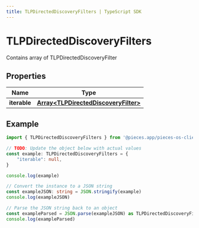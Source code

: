 ```yaml
---
title: TLPDirectedDiscoveryFilters | TypeScript SDK
---
```



# TLPDirectedDiscoveryFilters

Contains array of TLPDirectedDiscoveryFilter

## Properties

Name | Type
------------ | -------------
**iterable** | [**Array&lt;TLPDirectedDiscoveryFilter&gt;**](TLPDirectedDiscoveryFilter)

## Example

```typescript
import { TLPDirectedDiscoveryFilters } from '@pieces.app/pieces-os-client'

// TODO: Update the object below with actual values
const example: TLPDirectedDiscoveryFilters = {
    "iterable": null,
}

console.log(example)

// Convert the instance to a JSON string
const exampleJSON: string = JSON.stringify(example)
console.log(exampleJSON)

// Parse the JSON string back to an object
const exampleParsed = JSON.parse(exampleJSON) as TLPDirectedDiscoveryFilters
console.log(exampleParsed)
```


